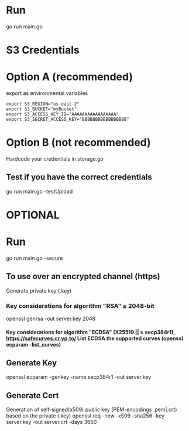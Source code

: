 # Run 
go run main.go

# S3 Credentials

# Option A (recommended)
export as environmental variables

    export S3_REGION="us-east-2"
    export S3_BUCKET="myBucket"
    export S3_ACCESS_KEY_ID="AAAAAAAAAAAAAAAAA"
    export S3_SECRET_ACCESS_KEY="BBBBBBBBBBBBBBBBB"

# Option B (not recommended)
Hardcode your credentials in storage.go

## Test if you have the correct credentials
go run main.go -testUpload


# OPTIONAL

# Run
go run main.go -secure

## To use over an encrypted channel (https)

Generate private key (.key)
### Key considerations for algorithm "RSA" ≥ 2048-bit
openssl genrsa -out server.key 2048

#### Key considerations for algorithm "ECDSA" (X25519 || ≥ secp384r1), https://safecurves.cr.yp.to/ List ECDSA the supported curves (openssl ecparam -list_curves)

## Generate Key
openssl ecparam -genkey -name secp384r1 -out server.key

## Generate Cert
Generation of self-signed(x509) public key (PEM-encodings .pem|.crt) based on the private (.key)
openssl req -new -x509 -sha256 -key server.key -out server.crt -days 3650
